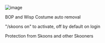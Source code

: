 ![image](https://github.com/user-attachments/assets/8c045201-044d-40f4-9b70-751a0ef6fa67)

BOP and Wisp Costume auto removal

"/skoons on" to activate, off by default on login

Protection from Skoons and other Skooners
